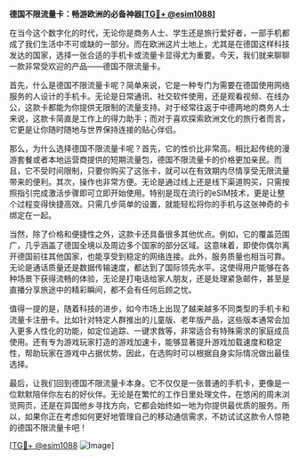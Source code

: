 **德国不限流量卡：畅游欧洲的必备神器[[TG💪+ @esim1088](https://t.me/s/esim1088)]**

在当今这个数字化的时代，无论你是商务人士、学生还是旅行爱好者，一部手机都成了我们生活中不可或缺的一部分。而在欧洲这片土地上，尤其是在德国这样科技发达的国家，选择一张合适的手机卡或流量卡显得尤为重要。今天，我们就来聊聊一款非常受欢迎的产品——德国不限流量卡。

首先，什么是德国不限流量卡呢？简单来说，它是一种专门为需要在德国使用网络服务的人设计的手机卡。无论是日常通讯、社交软件使用，还是观看视频、在线办公，这款卡都能为你提供无限制的流量支持。对于经常往返于中德两地的商务人士来说，这款卡简直是工作上的得力助手；而对于喜欢探索欧洲文化的旅行者而言，它更是让你随时随地与世界保持连接的贴心伴侣。

那么，为什么选择德国不限流量卡呢？首先，它的性价比非常高。相比起传统的漫游套餐或者本地运营商提供的短期流量包，德国不限流量卡的价格更加亲民。而且，它不受时间限制，只要你购买了这张卡，就可以在有效期内尽情享受无限流量带来的便利。其次，操作也非常方便。无论是通过线上还是线下渠道购买，只需按照指引完成激活步骤即可立即开始使用。特别是现在流行的eSIM技术，更是让整个过程变得快捷高效。只需几步简单的设置，就能轻松将你的手机与这张神奇的卡绑定在一起。

当然，除了价格和便捷性之外，这款卡还具备很多其他优点。例如，它的覆盖范围广，几乎涵盖了德国全境以及周边多个国家的部分区域。这意味着，即使你偶尔离开德国前往其他国家，也能享受到稳定的网络连接。此外，服务质量也相当可靠。无论是通话质量还是数据传输速度，都达到了国际领先水平。这使得用户能够在各种场景下获得流畅的体验，无论是打电话给家人朋友，还是处理紧急邮件，甚至是直播分享旅途中的精彩瞬间，都不会有任何后顾之忧。

值得一提的是，随着科技的进步，如今市场上出现了越来越多不同类型的手机卡和流量卡注册卡。比如针对特定人群推出的儿童版、老年版产品，这些版本通常会加入更多人性化的功能，如定位追踪、一键求救等，非常适合有特殊需求的家庭成员使用。还有专为游戏玩家打造的游戏加速卡，能够显著提升游戏加载速度和稳定性，帮助玩家在游戏中占据优势。因此，在选购时可以根据自身实际情况做出最佳选择。

最后，让我们回到德国不限流量卡本身。它不仅仅是一张普通的手机卡，更像是一位默默陪伴你左右的好伙伴。无论是在繁忙的工作日里处理文件，在悠闲的周末浏览网页，还是在异国他乡寻找方向，它都会始终如一地为你提供最优质的服务。所以，如果你正在考虑如何更好地管理自己的移动通信需求，不妨试试这款令人惊艳的德国不限流量卡吧！

[[TG💪+ @esim1088](https://t.me/s/esim1088) ![Image](https://i.postimg.cc/4NQfJmqS/Snipaste-2025-05-13-00-14-12.png)]